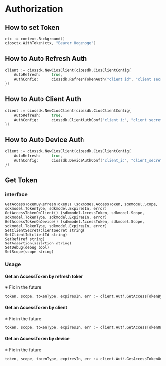 # Authorization

## How to set Token

```go
ctx := context.Background()
ciosctx.WithToken(ctx, "Bearer Hogehoge")
```

## How to Auto Refresh Auth

```go
client := ciossdk.NewCiosClient(ciossdk.CiosClientConfig{
    AutoRefresh:     true,
    AuthConfig:      ciossdk.RefreshTokenAuth("client_id", "client_secret", "refresh_token", "scope"),
})
```

## How to Auto Client Auth

```go
client := ciossdk.NewCiosClient(ciossdk.CiosClientConfig{
    AutoRefresh:     true,
    AuthConfig:      ciossdk.ClientAuthConf("client_id", "client_secret, "scope"),
})
```

## How to Auto Device Auth

```go
client := ciossdk.NewCiosClient(ciossdk.CiosClientConfig{
    AutoRefresh:     true,
    AuthConfig:      ciossdk.DeviceAuthConf("client_id", "client_secret", "assertion", "scope"),
})
```

## Get Token

### interface

```
GetAccessTokenByRefreshToken() (sdkmodel.AccessToken, sdkmodel.Scope, sdkmodel.TokenType, sdkmodel.ExpiresIn, error)
GetAccessTokenOnClient() (sdkmodel.AccessToken, sdkmodel.Scope, sdkmodel.TokenType, sdkmodel.ExpiresIn, error)
GetAccessTokenOnDevice() (sdkmodel.AccessToken, sdkmodel.Scope, sdkmodel.TokenType, sdkmodel.ExpiresIn, error)
SetClientSecret(clientSecret string)
SetClientId(clientId string)
SetRef(ref string)
SetAssertion(assertion string)
SetDebug(debug bool)
SetScope(scope string)
```

### Usage

#### Get an AccessToken by refresh token

※ Fix in the future
```go
token, scope, tokenType, expiresIn, err := client.Auth.GetAccessTokenByRefreshToken()
```

#### Get an AccessToken by client

※ Fix in the future
```go
token, scope, tokenType, expiresIn, err := client.Auth.GetAccessTokenOnClient()
```

#### Get an AccessToken by device 

※ Fix in the future
```go
token, scope, tokenType, expiresIn, err := client.Auth.GetAccessTokenOnDevice()
```
